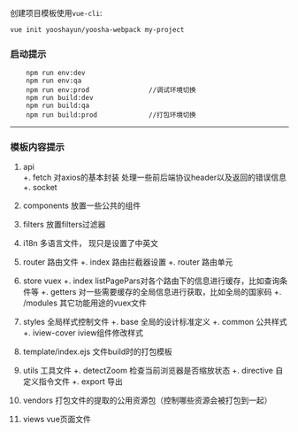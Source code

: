 

 创建项目模板使用`vue-cli`:

``` bash
vue init yooshayun/yoosha-webpack my-project

```
### 启动提示
```
    npm run env:dev
    npm run env:qa
    npm run env:prod               //调试环境切换
    npm run build:dev
    npm run build:qa
    npm run build:prod             //打包环境切换
```

---
### 模板内容提示
1. api  
   +. fetch 对axios的基本封装 处理一些前后端协议header以及返回的错误信息
   +. socket 

2. components 放置一些公共的组件

3. filters 放置filters过滤器

4. i18n 多语言文件， 现只是设置了中英文

5. router 路由文件
    +. index 路由拦截器设置 
    +. router 路由单元

6. store vuex
    +. index  listPagePars对各个路由下的信息进行缓存，比如查询条件等 
    +. getters 对一些需要缓存的全局信息进行获取，比如全局的国家码
    +. /modules 其它功能用途的vuex文件

7. styles 全局样式控制文件
    +. base 全局的设计标准定义
    +. common 公共样式
    +. iview-cover iview组件修改样式

8. template/index.ejs 文件build时的打包模板

9. utils 工具文件
    +. detectZoom 检查当前浏览器是否缩放状态
    +. directive 自定义指令文件
    +. export 导出

10. vendors 打包文件的提取的公用资源包（控制哪些资源会被打包到一起）

11. views vue页面文件


